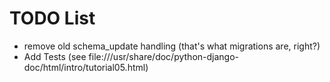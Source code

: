 # TODO List
- remove old schema_update handling (that's what migrations are, right?)
- Add Tests (see file:///usr/share/doc/python-django-doc/html/intro/tutorial05.html)
